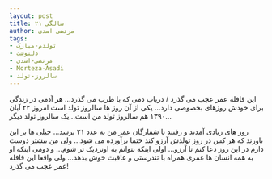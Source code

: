 ```yaml
---
layout: post
title: ۲۱ سالگی
author: مرتضی اسدی
tags:
- تولدم-مبارک
- دلنوشت
- مرتضی-اسدی
- Morteza-Asadi
- سالروز-تولد
---
```


این قافله عمر عجب می گذرد / دریاب دمی که با طرب می گذرد...
هر آدمی در زندگی برای خودش روزهای بخصوصی دارد... یکی از آن روز ها سالروز تولد است
امروز ۲۲ آبان ۱۳۹۰ هم سالروز تولد من است...یک سالروز تولد دیگر...



روز های زیادی آمدند و رفتند تا شمارگان عمر من به عدد ۲۱ برسد...
خیلی ها بر این باورند که  هر کس در روز تولدش آرزو کند حتما برآورده می شود...
ولی من بیشتر دوست دارم در این روز دعا کنم تا آرزو...
اولی اینکه بتوانم به اونزدیک تر شوم...
و دومی اینکه او به همه انسان ها عمری همراه با تندرستی و عاقبت خوش بدهد...
ولی واقعا این قافله عمر عجب می گذرد!
